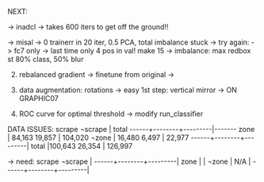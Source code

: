 NEXT:

   -> inadcl
      -> takes 600 iters to get off the ground!!

   -> misal
      -> 0 trainerr in 20 iter, 0.5 PCA, total imbalance stuck
      -> try again:
         -> fc7 only
	 -> last time only 4 pos in val! make 15
	 -> imbalance: max redbox st 80% class, 50% blur	 
	 
2. rebalanced gradient
   -> finetune from original
   -> 

3. data augmentation: rotations
   -> easy 1st step: vertical mirror
   -> ON GRAPHIC07

4. ROC curve for optimal threshold
   -> modify run_classifier


   

DATA ISSUES:
        scrape   ¬scrape | total
------+--------+---------|-------
zone  | 84,163   19,857  | 104,020
¬zone | 16,480    6,497  |  22,977
------+--------+---------|
total |100,643   26,354  | 126,997     

-> need:
        scrape   ¬scrape |
------+--------+---------|
zone  |                  |
¬zone |  N/A             |
------+--------+---------|




